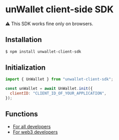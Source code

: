 # unWallet client-side SDK

:warning: This SDK works fine only on browsers.

## Installation

```sh
$ npm install unwallet-client-sdk
```

## Initialization

```js
import { UnWallet } from "unwallet-client-sdk";

const unWallet = await UnWallet.init({
  clientID: "CLIENT_ID_OF_YOUR_APPLICATION",
});
```

## Functions

- [For all developers](docs/functions-1.md)
- [For web3 developers](docs/functions-2.md)

